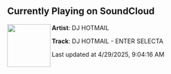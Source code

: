 ## Currently Playing on SoundCloud

[<img align="left" width="100" src="https://i1.sndcdn.com/artworks-z7m2tfKiDhHopXdC-kpoOiQ-t500x500.jpg">](https://soundcloud.com/millirecs/dj-hotmail-enter-selecta)

**Artist**: DJ HOTMAIL 

**Track**: DJ HOTMAIL - ENTER SELECTA

Last updated at 4/29/2025, 9:04:16 AM
